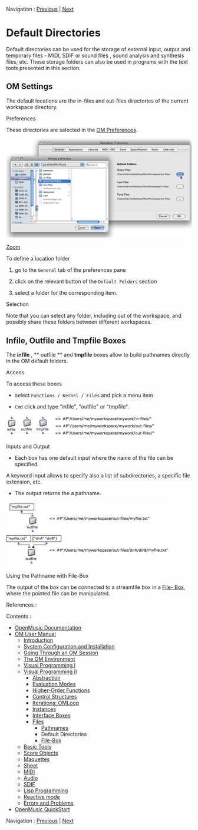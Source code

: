 
Navigation : [Previous](Pathnames "page précédente\(Pathnames\)")
| [Next](File-Box "Next\(File-Box\)")

# Default Directories

Default directories can be used for the storage of external input, output and
temporary files - MIDI, SDIF or sound files , sound analysis and synthesis
files, etc. These storage folders can also be used in programs with the text
tools presented in this section.

## OM Settings

The default locations are the in-files and out-files directories of the
current workspace directory.

Preferences

These directories are selected in the [OM Preferences](Preferences).

![](../res/selectout_scr.png)

[Zoom](../res/selectout_scr_1.png "Zoom \(nouvelle fenêtre\)")

To define a location folder

  1. go to the `General` tab of the preferences pane

  2. click on the relevant button of the `Default Folders` section

  3. select a folder for the corresponding item.

Selection

Note that you can select any folder, including out of the workspace, and
possibly share these folders between different workspaces.

## Infile, Outfile and Tmpfile Boxes

The  **infile** , ** outfile ** and  **tmpfile** boxes allow to build
pathnames directly in the OM default folders.

Access

To access these boxes

  * select `Functions / Kernel / Files` and pick a menu item

  * `Cmd` click and type "infile", "outfile" or "tmpfile".

![](../res/folder-boxes.png)

Inputs and Output

  * Each box has one default input where the name of the file can be specified. 

A keyword input allows to specify also a list of subdirectories, a specific
file extension, etc.

  * The output returns the a pathname.

![](../res/extfiles.png)

Using the Pathname with File-Box

The output of the box can be connected to a  streamfile box in a [File-
Box](File-Box), where the pointed file can be manipulated.

References :

Contents :

  * [OpenMusic Documentation](OM-Documentation)
  * [OM User Manual](OM-User-Manual)
    * [Introduction](00-Contents)
    * [System Configuration and Installation](Installation)
    * [Going Through an OM Session](Goingthrough)
    * [The OM Environment](Environment)
    * [Visual Programming I](BasicVisualProgramming)
    * [Visual Programming II](AdvancedVisualProgramming)
      * [Abstraction](Abstraction)
      * [Evaluation Modes](EvalModes)
      * [Higher-Order Functions](HighOrder)
      * [Control Structures](Control)
      * [Iterations: OMLoop](OMLoop)
      * [Instances](Instances)
      * [Interface Boxes](InterfaceBoxes)
      * [Files](Files)
        * [Pathnames](Pathnames)
        * Default Directories
        * [File-Box](File-Box)
    * [Basic Tools](BasicObjects)
    * [Score Objects](ScoreObjects)
    * [Maquettes](Maquettes)
    * [Sheet](Sheet)
    * [MIDI](MIDI)
    * [Audio](Audio)
    * [SDIF](SDIF)
    * [Lisp Programming](Lisp)
    * [Reactive mode](Reactive)
    * [Errors and Problems](errors)
  * [OpenMusic QuickStart](QuickStart-Chapters)

Navigation : [Previous](Pathnames "page précédente\(Pathnames\)")
| [Next](File-Box "Next\(File-Box\)")

